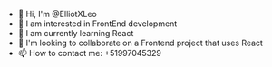 - 👋 Hi, I'm @ElliotXLeo
- 👀 I am interested in FrontEnd development
- 🌱 I am currently learning React
- 💞️ I'm looking to collaborate on a Frontend project that uses React
- 📫 How to contact me: +51997045329

